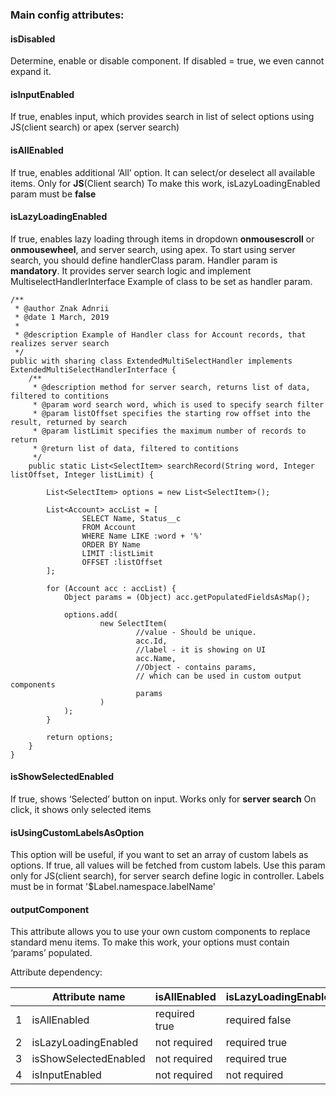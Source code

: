 ### Main config attributes:

#### isDisabled
Determine, enable or disable component. If disabled = true, we even cannot expand it.
 
#### isInputEnabled
If true, enables input, which provides search in list of select options using JS(client search) or apex (server search)

#### isAllEnabled
If true, enables additional  ‘All’ option. It can select/or deselect all available items. Only for **JS**(Client search)
To make this work, isLazyLoadingEnabled param must be **false**

#### isLazyLoadingEnabled
If true, enables lazy loading through items in dropdown **onmousescroll** or **onmousewheel**, and server search, using apex. 
To start using server search, you should define handlerClass param. 
Handler param is **mandatory**. It provides server search logic and implement MultiselectHandlerInterface
Example of class to be set as handler param.

    /**
     * @author Znak Adnrii
     * @date 1 March, 2019
     *
     * @description Example of Handler class for Account records, that realizes server search
     */
    public with sharing class ExtendedMultiSelectHandler implements ExtendedMultiSelectHandlerInterface {
        /**
         * @description method for server search, returns list of data, filtered to contitions
         * @param word search word, which is used to specify search filter
         * @param listOffset specifies the starting row offset into the result, returned by search
         * @param listLimit specifies the maximum number of records to return
         * @return list of data, filtered to contitions
         */
        public static List<SelectItem> searchRecord(String word, Integer listOffset, Integer listLimit) {
    
            List<SelectItem> options = new List<SelectItem>();
    
            List<Account> accList = [
                    SELECT Name, Status__c
                    FROM Account
                    WHERE Name LIKE :word + '%'
                    ORDER BY Name
                    LIMIT :listLimit
                    OFFSET :listOffset
            ];
    
            for (Account acc : accList) {
                Object params = (Object) acc.getPopulatedFieldsAsMap();
    
                options.add(
                        new SelectItem(
                                //value - Should be unique.
                                acc.Id,
                                //label - it is showing on UI
                                acc.Name,
                                //Object - contains params,
                                // which can be used in custom output components
                                params
                        )
                );
            }
    
            return options;
        }
    }

#### isShowSelectedEnabled
If true, shows ‘Selected’ button on input. Works only for **server search**
On click, it shows only selected items

#### isUsingCustomLabelsAsOption
This option will be useful, if you want to set an array of custom labels as options. If true, all values will be fetched from custom labels. 
Use this param only for JS(client search), for server search define logic in controller.
Labels must be in format '$Label.namespace.labelName'

#### outputComponent
This attribute allows you to use your own custom components to replace standard menu items.
To make this work, your options must contain ‘params’ populated.


Attribute dependency:

|   | Attribute name        | isAllEnabled  | isLazyLoadingEnabled | isShowSelectedEnabled | isInputEnabled |
|---|-----------------------|---------------|----------------------|-----------------------|----------------|
| 1 | isAllEnabled          | required true | required false       | not required          | not required   |
| 2 | isLazyLoadingEnabled  | not required  | required true        | not required          | not required   |
| 3 | isShowSelectedEnabled | not required  | required true        | required true         | not required   |
| 4 | isInputEnabled        | not required  | not required         | not required          | required true  |

